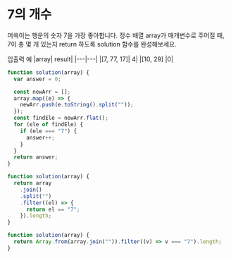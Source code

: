 # 7의 개수

머쓱이는 행운의 숫자 7을 가장 좋아합니다. 정수 배열 array가 매개변수로 주어질 때, 7이 총 몇 개 있는지 return 하도록 solution 함수를 완성해보세요.

입출력 예
|array| result|
|---|---|
|[7, 77, 17]| 4|
|[10, 29] |0|

```js
function solution(array) {
  var answer = 0;

  const newArr = [];
  array.map((e) => {
    newArr.push(e.toString().split(""));
  });
  const findEle = newArr.flat();
  for (ele of findEle) {
    if (ele === "7") {
      answer++;
    }
  }
  return answer;
}
```

```js
function solution(array) {
  return array
    .join()
    .split("")
    .filter((el) => {
      return el == "7";
    }).length;
}
```

```js
function solution(array) {
  return Array.from(array.join("")).filter((v) => v === "7").length;
}
```
